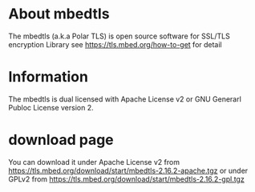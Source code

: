 # About mbedtls

The mbedtls (a.k.a Polar TLS) is open source software for SSL/TLS encryption Library
see https://tls.mbed.org/how-to-get for detail

# Information

The mbedtls is dual licensed with Apache License v2 or GNU Generarl Publoc License version 2.

# download page 

You can download it under Apache License v2 from https://tls.mbed.org/download/start/mbedtls-2.16.2-apache.tgz or under GPLv2 from https://tls.mbed.org/download/start/mbedtls-2.16.2-gpl.tgz
